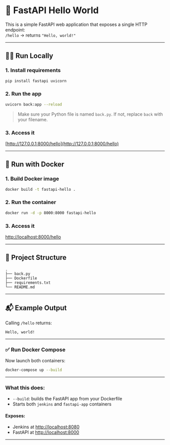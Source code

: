 # 🚀 FastAPI Hello World

This is a simple FastAPI web application that exposes a single HTTP endpoint:  
`/hello` → returns `"Hello, world!"`

---

## 🧑‍💻 Run Locally

### 1. Install requirements

```bash
pip install fastapi uvicorn
```

### 2. Run the app

```bash
uvicorn back:app --reload
```

> Make sure your Python file is named `back.py`. If not, replace `back` with your filename.

### 3. Access it

[http://127.0.0.1:8000/hello](http://127.0.0.1:8000/hello)

---

## 🐳 Run with Docker

### 1. Build Docker image

```bash
docker build -t fastapi-hello .
```

### 2. Run the container

```bash
docker run -d -p 8000:8000 fastapi-hello
```

### 3. Access it

[http://localhost:8000/hello](http://localhost:8000/hello)

---

## 📂 Project Structure

```
.
├── back.py
├── Dockerfile
├── requirements.txt
└── README.md
```

---

## 📬 Example Output

Calling `/hello` returns:

```
Hello, world!
```

---

### ✅ Run Docker Compose

Now launch both containers:

```bash
docker-compose up --build
```

---

### What this does:

- `--build`: builds the FastAPI app from your Dockerfile
- Starts both `jenkins` and `fastapi-app` containers

#### Exposes:

- Jenkins at [http://localhost:8080](http://localhost:8080)
- FastAPI at [http://localhost:8000](http://localhost:8000/hello)

---